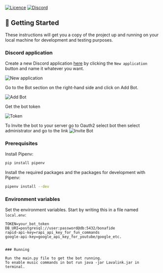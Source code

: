 <div>


[![Licence](https://img.shields.io/badge/licence-MIT-blue.svg)](/LICENSE)
[![Discord](https://discord.com/api/guilds/849341001167273996/widget.png?style=shield)](https://discord.gg/E7bnXS2hpn)

</div>

## 🏁 Getting Started

These instructions will get you a copy of the project up and running on your local machine for development and testing purposes.

### Discord application
Create a new Discord application [here](https://discord.com/developers/applications) by clicking the `New application` button and name it whatever you want.

![New application](https://cdn.discordapp.com/attachments/721750194797936823/794646477505822730/unknown.png)

Go to the Bot section on the right-hand side and click on Add Bot.

![Add Bot](https://cdn.discordapp.com/attachments/852867509765799956/853984486970359838/unknown.png)

Get the bot token

![Token](https://cdn.discordapp.com/attachments/852867509765799956/853985222127124500/unknown.png)


To Invite the bot to your server go to Oauth2 select bot then select administrator and go to the link
![Invite Bot](https://cdn.discordapp.com/attachments/852867509765799956/853985694183850004/unknown.png)


### Prerequisites

Install Pipenv:

```sh
pip install pipenv
```

Install the required packages and the packages for development with Pipenv:

```sh
pipenv install --dev
```

### Environment variables

Set the environment variables. Start by writing this in a file named `local.env`:

```dotenv
TOKEN=your_bot_token
DB_URI=postgresql://user:password@db:5432/bonafide
rapid-api-key=rapi_api_key_for_fun_commands
google-api-key=google_api_key_for_youtube/google_etc.
```

```

### Running

Run the main.py file to get the bot running.
To enable music commands in bot run java -jar Lavalink.jar in terminal.
